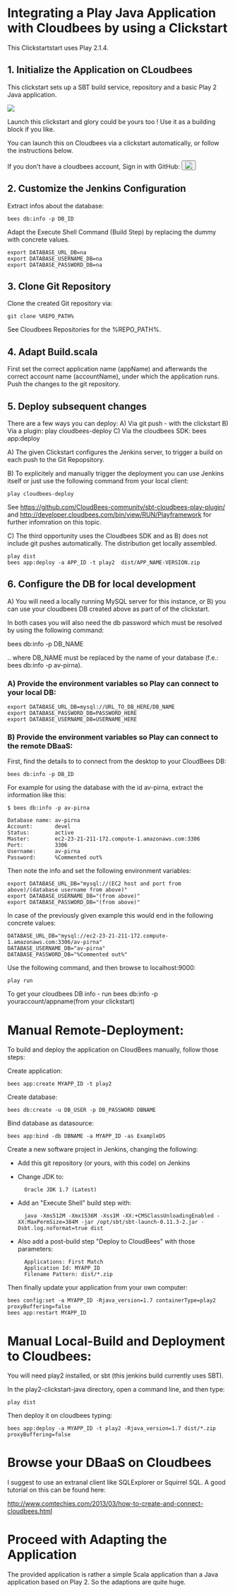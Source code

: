 #  Integrating a Play Java Application with Cloudbees by using a Clickstart

This Clickstartstart uses Play 2.1.4.

## 1. Initialize the Application on CLoudbees

This clickstart sets up a SBT build service, repository and a basic Play 2 Java application.

<a href="https://grandcentral.cloudbees.com/?CB_clickstart=https://raw.github.com/stefanil/play2-java-clickstart/master/clickstart.json"><img src="https://d3ko533tu1ozfq.cloudfront.net/clickstart/deployInstantly.png"/></a>

Launch this clickstart and glory could be yours too ! Use it as a building block if you like.

You can launch this on Cloudbees via a clickstart automatically, or follow the instructions below. 

If you don't have a cloudbees account, Sign in with GitHub:
<button onClick="javascript:window.location='https://grandcentral.cloudbees.com/authenticate/start?provider=github&login_redirect=/';"><img src="https://grandcentral.cloudbees.com/images/github-icon_40.png" /></button>

## 2. Customize the Jenkins Configuration

Extract infos about the database:

    bees db:info -p DB_ID
    
Adapt the Execute Shell Command (Build Step) by replacing the dummy with concrete values.

    export DATABASE_URL_DB=na 
    export DATABASE_USERNAME_DB=na 
    export DATABASE_PASSWORD_DB=na

## 3. Clone Git Repository

Clone the created Git repository via:   

    git clone %REPO_PATH%
    
See Cloudbees Repositories for the %REPO_PATH%.

## 4. Adapt Build.scala

First set the correct application name (appName) and afterwards the correct account name (accountName), under which the application runs.
Push the changes to the git repository.

## 5. Deploy subsequent changes

There are a few ways you can deploy:
A) Via git push - with the clickstart
B) Via a plugin: play cloudbees-deploy
C) Via the cloudbees SDK: bees app:deploy

A) The given Clickstart configures the Jenkins server, to trigger a build on each push to the Git Repopsitory.

B) To explicitely and manually trigger the deployment you can use Jenkins itself or just use the following command from your local client:   

    play cloudbees-deploy

See https://github.com/CloudBees-community/sbt-cloudbees-play-plugin/ and http://developer.cloudbees.com/bin/view/RUN/Playframework for further infomration on this topic.

C) The third opportunity uses the Cloudbees SDK and as B) does not include git pushes automatically. The distribution get locally assembled.

    play dist
    bees app:deploy -a APP_ID -t play2  dist/APP_NAME-VERSION.zip

## 6. Configure the DB for local development

A) You will need a locally running MySQL server for this instance, or 
B) you can use your cloudbees DB created above as part of of the clickstart.

In both cases you will also need the db password which must be resolved by using the following command:

  bees db:info -p DB_NAME

.. where DB_NAME must be replaced by the name of your database (f.e.: bees db:info -p av-pirna).

### A) Provide the environment variables so Play can connect to your local DB: 
    
    export DATABASE_URL_DB=mysql://URL_TO_DB_HERE/DB_NAME
    export DATABASE_PASSWORD_DB=PASSWORD_HERE
    export DATABASE_USERNAME_DB=USERNAME_HERE

### B) Provide the environment variables so Play can connect to the remote DBaaS: 

First, find the details to to connect from the desktop to your CloudBees DB:

    bees db:info -p DB_ID

For example for using the database with the id av-pirna, extract the information like this:

    $ bees db:info -p av-pirna

    Database name: av-pirna
    Account:       devel
    Status:        active
    Master:        ec2-23-21-211-172.compute-1.amazonaws.com:3306
    Port:          3306
    Username:      av-pirna
    Password:      %Commented out%

Then note the info and set the following environment variables: 

    export DATABASE_URL_DB="mysql://(EC2 host and port from above)/(database username from above)"
    export DATABASE_USERNAME_DB="(from above)"
    export DATABASE_PASSWORD_DB="(from above)"

In case of the previously given example this would end in the following concrete values:

    DATABASE_URL_DB="mysql://ec2-23-21-211-172.compute-1.amazonaws.com:3306/av-pirna"
    DATABASE_USERNAME_DB="av-pirna"
    DATABASE_PASSWORD_DB="%Commented out%"

Use the following command, and then browse to localhost:9000:

    play run   
    
To get your cloudbees DB info - run bees db:info -p youraccount/appname(from your clickstart) 


# Manual Remote-Deployment: 

To build and deploy the application on CloudBees manually, follow those steps:

Create application:

    bees app:create MYAPP_ID -t play2
    
Create database:

    bees db:create -u DB_USER -p DB_PASSWORD DBNAME

Bind database as datasource:

    bees app:bind -db DBNAME -a MYAPP_ID -as ExampleDS    


Create a new software project in Jenkins, changing the following:

* Add this git repository (or yours, with this code) on Jenkins
* Change JDK to:
    
        Oracle JDK 1.7 (Latest)
    
* Add an "Execute Shell" build step with:
    
        java -Xms512M -Xmx1536M -Xss1M -XX:+CMSClassUnloadingEnabled -XX:MaxPermSize=384M -jar /opt/sbt/sbt-launch-0.11.3-2.jar -Dsbt.log.noformat=true dist
    
* Also add a post-build step "Deploy to CloudBees" with those parameters:

        Applications: First Match
        Application Id: MYAPP_ID
        Filename Pattern: dist/*.zip
    
Then finally update your application from your own computer:
    
    bees config:set -a MYAPP_ID -Rjava_version=1.7 containerType=play2 proxyBuffering=false
    bees app:restart MYAPP_ID


# Manual Local-Build and Deployment to Cloudbees:

You will need play2 installed, or sbt (this jenkins build currently uses SBT).

In the play2-clickstart-java directory, open a command line, and then type:

    play dist

Then deploy it on cloudbees typing:

    bees app:deploy -a MYAPP_ID -t play2 -Rjava_version=1.7 dist/*.zip proxyBuffering=false

# Browse your DBaaS on Cloudbees

I suggest to use an extranal client like SQLExplorer or Squirrel SQL. A good tutorial on this can be found here:
 
http://www.comtechies.com/2013/03/how-to-create-and-connect-cloudbees.html

# Proceed with Adapting the Application

The provided application is rather a simple Scala application than a Java application based on Play 2. So the adaptions are quite huge.



